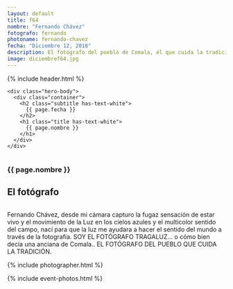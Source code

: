 ```yaml
---
layout: default
title: f64
nombre: "Fernando Chávez"
fotografo: fernando
photoname: fernando-chavez
fecha: "Diciembre 12, 2018"
description: El fotógrafo del pueblo de Comala, él que cuida la tradición.
image: diciembref64.jpg
---
```

<div class="parallax-container">
  <section class="hero is-large has-text-centered parallax intro intro-fernando">
    {% include header.html %}
  
    <div class="hero-body">
      <div class="container">
        <h2 class="subtitle has-text-white">
          {{ page.fecha }}
        </h2>
        <h1 class="title has-text-white">
          {{ page.nombre }}
        </h1>
      </div>
    </div>
  </section>

  <section id="f64" class="hero is-white f64">
    <div class="hero-body">
      <div class="columns">
        <div class="column">
          <div class="column is-three-fifths">
            <h3>{{ page.nombre }}</h3>
            <h1>El fotógrafo</h1>
          </div>
          <div class="column is-three-fifths">
            <p>
            Fernando Chávez, desde mi cámara capturo la fugaz sensación de estar vivo y el movimiento de la Luz en los cielos azules y el multicolor sentido del campo, nací para que la luz me ayudara a hacer el sentido del mundo a través de la fotografía. SOY EL FOTÓGRAFO TRAGALUZ... o cómo bien decía una anciana de Comala.. EL FOTÓGRAFO DEL PUEBLO QUE CUIDA LA TRADICIÓN.
            </p>
          </div>
        </div>
      </div>
    </div>
  </section>
  
  <section class="hero is-white event">
    <div class="hero-body">
      <a name="eventos"></a>
      {% include photographer.html %}
    </div>
  </section>
  
  {% include event-photos.html %}
</div>